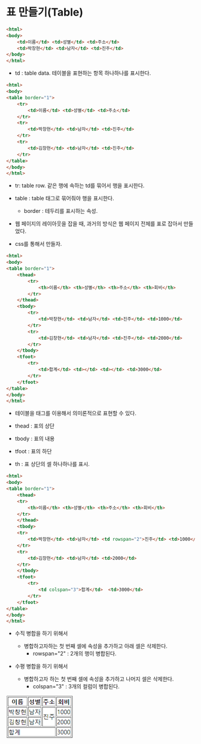 # 표 만들기(Table)

```html
<html>
<body>
	<td>이름</td> <td>성별</td> <td>주소</td>
	<td>박창현</td> <td>남자</td> <td>진주</td>
</body>
</html>
```

- td : table data. 테이블을 표현하는 항목 하나하나를 표시한다.



```html
<html>
<body>
<table border="1">
    <tr>
        <td>이름</td> <td>성별</td> <td>주소</td>
    </tr>
    <tr>
        <td>박창현</td> <td>남자</td> <td>진주</td>
    </tr>
    <tr>
        <td>김창현</td> <td>남자</td> <td>진주</td>
    </tr>
</table>
</body>
</html>
```

- tr: table row. 같은 행에 속하는 td를 묶어서 행을 표시한다.

- table : table 태그로 묶어줘야 행을 표시한다.
  - border : 테두리를 표시하는 속성.

- 웹 페이지의 레이아웃을 잡을 때, 과거의 방식은 웹 페이지 전체를 표로 잡아서 만들었다.

- css를 통해서 만들자. 



```html
<html>
<body>
<table border="1">
    <thead>
        <tr>
            <th>이름</th> <th>성별</th> <th>주소</th> <th>회비</th>
        </tr>
    </thead>
    <tbody>
        <tr>
            <td>박창현</td> <td>남자</td> <td>진주</td> <td>1000</td>
        </tr>
        <tr>
            <td>김창현</td> <td>남자</td> <td>진주</td> <td>2000</td>
        </tr>
    </tbody>
    <tfoot>
        <tr>
            <td>합계</td> <td></td> <td></td> <td>3000</td>
        </tr>
    </tfoot>
</table>
</body>
</html>
```

- 테이블을 태그를 이용해서 의미론적으로 표현할 수 있다. 

- thead : 표의 상단
- tbody : 표의 내용
- tfoot : 표의 하단

- th : 표 상단의 셀 하나하나를 표시.



```html
<html>
<body>
<table border="1">
    <thead>
    <tr>
        <th>이름</th> <th>성별</th> <th>주소</th> <th>회비</th>
    </tr>
    </thead>
    <tbody>
    <tr>
        <td>박창현</td> <td>남자</td> <td rowspan="2">진주</td> <td>1000</td>
    </tr>
    <tr>
        <td>김창현</td> <td>남자</td> <td>2000</td>
    </tr>
    </tbody>
    <tfoot>
        <tr>
            <td colspan="3">합계</td>  <td>3000</td>
        </tr>
    </tfoot>
</table>
</body>
</html>
```

- 수직 병합을 하기 위해서
  - 병합하고자하는 첫 번째 셀에 속성을 추가하고 아래 셀은 삭제한다. 
    - rowspan="2" : 2개의 행이 병합된다.

- 수평 병합을 하기 위해서
  - 병합하고자 하는 첫 번째 셀에 속성을 추가하고 나머지 셀은 삭제한다.
    - colspan="3" : 3개의 컬럼이 병합된다.

![08_table](code/08_table.PNG)